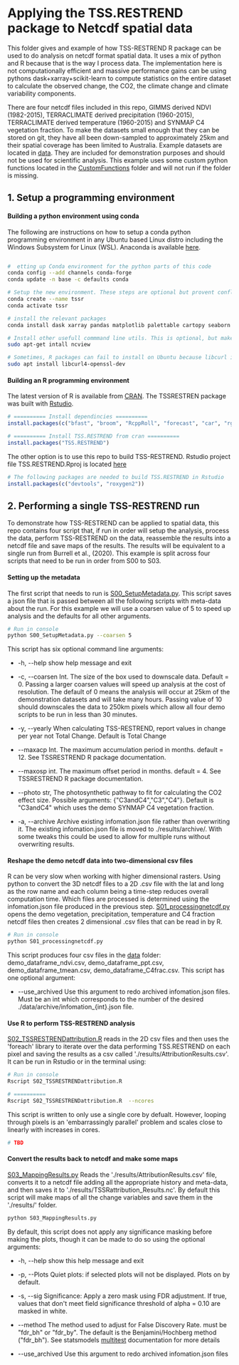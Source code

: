# Applying the TSS.RESTREND package to Netcdf spatial data
This folder gives and example of how TSS-RESTREND R package can be used to do analysis on netcdf format spatial data.  It uses a mix of python and R because that is the way I process data. The implementation here is not computationally efficient and massive performance gains can be using pythons dask+xarray+scikit-learn to compute statistics on the entire dataset to calculate the observed change, the CO2, the climate change and climate variability components.  

There are four netcdf files included in this repo, GIMMS derived NDVI (1982-2015), TERRACLIMATE derived precipitation (1960-2015), TERRACLIMATE derived temperature (1960-2015) and SYNMAP C4 vegetation fraction. To make the datasets small enough that they can be stored on git, they have all been down-sampled to approximately 25km and their spatial coverage has been limited to Australia. Example datasets are located in [data](data). They are included for demonstration purposes and should not be used for scientific analysis.  This example uses some custom python functions located in the [CustomFunctions](CustomFunctions) folder and will not run if the folder is missing.  

## 1. Setup a programming environment
#### Building a python environment using conda ####

The following are instructions on how to setup a conda python programming environment in any Ubuntu based Linux distro including the Windows Subsystem for Linux (WSL).  Anaconda is available [here](https://www.anaconda.com/products/individual).  

```bash

#  etting up Conda environment for the python parts of this code
conda config --add channels conda-forge
conda update -n base -c defaults conda

# Setup the new environment. These steps are optional but provent conflicts with existing python enviroments
conda create --name tssr
conda activate tssr

# install the relevant packages
conda install dask xarray pandas matplotlib palettable cartopy seaborn ipdb numba bottleneck netCDF4 webcolors gitpython geopandas shapely rasterio cdo python-cdo ipython statsmodels

# Install other usefull commmand line utils. This is optional, but makes it easy to read netcdf files
sudo apt-get intall ncview

# Sometimes, R packages can fail to install on Ubuntu because libcurl is missing. To fix this
sudo apt install libcurl4-openssl-dev

```

#### Building an R programming environment ####

The latest version of R is available from [CRAN](https://cran.r-project.org/mirrors.html). The TSSRESTREN package was built with [Rstudio](https://rstudio.com/products/rstudio/download/).

```R
# ========== Install dependincies ==========
install.packages(c("bfast", "broom", "RcppRoll", "forecast", "car", "rgl", "ggplot2", "mblm", "curl", "rjson", "optparse", "foreach", "lubridate")) #"libcurl",

# ========== Install TSS.RESTREND from cran ==========
install.packages("TSS.RESTREND")
```
The other option is to use this repo to build TSS-RESTREND. Rstudio project file TSS.RESTREND.Rproj is located [here](../TSS.RESTREND/)
```R
# The following packages are needed to build TSS.RESTREND in Rstudio
install.packages(c("devtools", "roxygen2"))

```

## 2. Performing a single TSS-RESTREND run 

To demonstrate how TSS-RESTREND can be applied to spatial data, this repo contains four script that, if run in order will setup the analysis, process the data, perform TSS-RESTREND on the data, reassemble the results into a netcdf file and save maps of the results.  The results will be equivalent to a single run from Burrell et al., (2020).  This example is split across four scripts that need to be run in order from S00 to S03.   

#### Setting up the metadata ####

The first script that needs to run is [S00_SetupMetadata.py](./S00_SetupMetadata.py).  This script saves a json file that is passed between all the following scripts with meta-data about the run. For this example we will use a coarsen value of 5 to speed up analysis and the defaults for all other arguments.  

```bash
# Run in console
python S00_SetupMetadata.py --coarsen 5
```

This script has six optional command line arguments:

 -  -h, --help      show help message and exit

 -  -c, --coarsen 	Int. The size of the box used to downscale data. Default = 0. Passing a larger coarsen values will speed up analysis at the cost of resolution.  The default of 0 means the analysis will occur at 25km of the demonstration datasets and will take many hours.  Passing value of 10 should downscales the data to 250km pixels which allow all four demo scripts to be run in less than 30 minutes.  

 -  -y, --yearly	When calculating TSS-RESTREND, report values in change per year not Total Change. Default is Total Change

 -  --maxacp    	Int. The maximum accumulation period in months. default = 12. See TSSRESTREND R package documentation. 

 -  --maxosp       	int. The maximum offset period in months. default = 4. See TSSRESTREND R package documentation. 

 -  --photo 		str, The photosynthetic pathway to fit for calculating the CO2 effect size. Possible arguments: {"C3andC4","C3","C4"}. Default is "C3andC4" which uses the demo SYNMAP C4 vegetation fraction.  

 -  -a, --archive	Archive existing infomation.json file rather than overwriting it. The existing infomation.json file is moved to ./results/archive/.  With some tweaks this could be used to allow for multiple runs without overwriting results.  



#### Reshape the demo netcdf data into two-dimensional csv files ####


R can be very slow when working with higher dimensional rasters. Using python to convert the 3D netcdf files to a 2D .csv file with the lat and long as the row name and each column being a time-step reduces overall computation time. Which files are processed is determined using the infomation.json file produced in the previous step.  [S01_processingnetcdf.py](S01_processingnetcdf.py) opens the demo vegetation, precipitation, temperature and C4 fraction netcdf files then creates 2 dimensional .csv files that can be read in by R.

```bash
# Run in console
python S01_processingnetcdf.py
```
This script produces four csv files in the [data](./data/) folder: demo_dataframe_ndvi.csv, demo_dataframe_ppt.csv, demo_dataframe_tmean.csv, demo_dataframe_C4frac.csv.  This script has one optional argument:

- --use_archived		Use this argument to redo archived infomation.json files. Must be an int which corresponds to the number of the desired ./data/archive/infomation_{int}.json file. 


#### Use R to perform TSS-RESTREND analysis ####


[S02_TSSRESTRENDattribution.R](./S02_TSSRESTRENDattribution.R) reads in the 2D csv files and then uses the 'foreach' library to iterate over the data performing TSS.RESTREND on each pixel and saving the results as a csv called './results/AttributionResults.csv'.  It can be run in Rstudio or in the terminal using:

```bash
# Run in console
Rscript S02_TSSRESTRENDattribution.R

# ==========
Rscript S02_TSSRESTRENDattribution.R  --ncores 

```

This script is written to only use a single core by defualt.  However, looping through pixels is an 'embarrassingly parallel' problem and scales close to linearly with increases in cores.  

```R
# TBD
```

#### Convert the results back to netcdf and make some maps ####

[S03_MappingResults.py](./S03_MappingResults.py) Reads the './results/AttributionResults.csv' file, converts it to a netcdf file adding all the appropriate history and meta-data, and then saves it to './results/TSSRattribution_Results.nc'.  By default this script will make maps of all the change variables and save them in the './results/' folder. 

```bash
python S03_MappingResults.py
```

By default, this script does not apply any significance masking before making the plots, though it can be made to do so using the optional arguments:

- -h, --help        show this help message and exit

- -p, --Plots       Quiet plots: if selected plots will not be displayed. Plots on by default.

- -s, --sig         Significance: Apply a zero mask using FDR adjustment. If true, values that don't meet field significance threshold of alpha = 0.10 are masked in white.    

- --method 		    The method used to adjust for False Discovery Rate. must be "fdr_bh" or "fdr_by".  The default is the Benjamini/Hochberg method ("fdr_bh").  See statsmodels [multitest](https://www.statsmodels.org/dev/generated/statsmodels.stats.multitest.multipletests.html) documentation for more details

- --use_archived    Use this argument to redo archived infomation.json files
